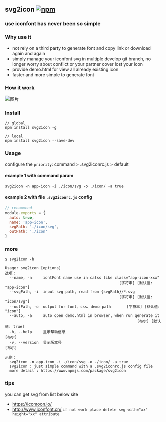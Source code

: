 ## svg2icon [![npm](https://img.shields.io/badge/npm-v1.2.2-blue.svg)](https://www.npmjs.com/package/svg2icon)
### use iconfont has never been so simple

### Why use it
- not rely on a third party to generate font and copy link or download again and again
- simply manage your iconfont svg in multiple develop git branch, no longer worry about conflict or your partner cover lost your icon
- provide demo.html for view all already existing icon
- faster and more simple to generate font

### How it work
![图片](https://pt-starimg.didistatic.com/static/starimg/img/1505625862063ZHeJtR2sAGHOKgP1ZaQ.png)

### Install
``` shell
// global
npm install svg2icon -g

// local
npm install svg2icon --save-dev
```

### Usage
configure the `priority`: command > .svg2iconrc.js > default

#### example 1 with command param
``` shell
svg2icon -n app-icon -i ./icon/svg -o ./icon/ -a true
```
#### example 2  with file `.svg2iconrc.js` config
```js
// recommend
module.exports = {
  auto: true,
  name: 'app-icon',
  svgPath: './icon/svg',
  outPath: './icon'
}
```

### more
``` shell
$ svg2icon -h

Usage: svg2icon [options]
选项：
  --name, -n     iontFont name use in calss like class="app-icon-xxx"
                                                   [字符串] [默认值: "app-icon"]
  --svgPath, -i  input svg path, read from {svgPath}/*.svg
                                                   [字符串] [默认值: "icon/svg"]
  --outPath, -o  output for font、css、demo path       [字符串] [默认值: "icon"]
  --auto, -a     auto open demo.html in browser, when run generate it
                                                           [布尔] [默认值: true]
  -h, --help     显示帮助信息                                             [布尔]
  -v, --version  显示版本号                                               [布尔]

示例：
  svg2icon -n app-icon -i ./icon/svg -o ./icon/ -a true
  svg2icon : just simple command with a .svg2iconrc.js config file
  more detail : https://www.npmjs.com/package/svg2icon

```

### tips
you can get svg from list below site
- https://icomoon.io/
- http://www.iconfont.cn/ `if not work place delete svg with="xx" height="xx" attribute`